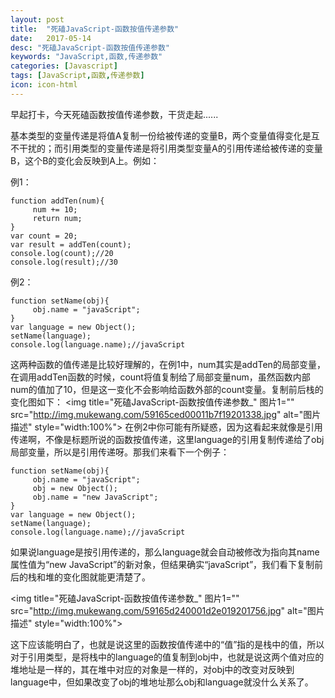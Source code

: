 ```yaml
---
layout: post
title:  "死磕JavaScript-函数按值传递参数"
date:   2017-05-14
desc: "死磕JavaScript-函数按值传递参数"
keywords: "JavaScript,函数,传递参数"
categories: [Javascript]
tags: [JavaScript,函数,传递参数]
icon: icon-html
---
```

早起打卡，今天死磕函数按值传递参数，干货走起......

基本类型的变量传递是将值A复制一份给被传递的变量B，两个变量值得变化是互不干扰的；而引用类型的变量传递是将引用类型变量A的引用传递给被传递的变量B，这个B的变化会反映到A上。例如：

例1：
<pre class="prettyprint"><code><span class="kwd">function</span><span class="pln"> addTen</span><span class="pun">(</span><span class="pln">num</span><span class="pun">){</span><span class="pln">
     num </span><span class="pun">+=</span><span class="pln"> </span><span class="lit">10</span><span class="pun">;</span><span class="pln">
     </span><span class="kwd">return</span><span class="pln"> num</span><span class="pun">;</span><span class="pln">
</span><span class="pun">}</span><span class="pln">
</span><span class="kwd">var</span><span class="pln"> count </span><span class="pun">=</span><span class="pln"> </span><span class="lit">20</span><span class="pun">;</span><span class="pln">
</span><span class="kwd">var</span><span class="pln"> result </span><span class="pun">=</span><span class="pln"> addTen</span><span class="pun">(</span><span class="pln">count</span><span class="pun">);</span><span class="pln">
console</span><span class="pun">.</span><span class="pln">log</span><span class="pun">(</span><span class="pln">count</span><span class="pun">);</span><span class="com">//20</span><span class="pln">
console</span><span class="pun">.</span><span class="pln">log</span><span class="pun">(</span><span class="pln">result</span><span class="pun">);</span><span class="com">//30</span></code></pre>
例2：
<pre class="prettyprint"><code><span class="kwd">function</span><span class="pln"> setName</span><span class="pun">(</span><span class="pln">obj</span><span class="pun">){</span><span class="pln">
     obj</span><span class="pun">.</span><span class="pln">name </span><span class="pun">=</span><span class="pln"> </span><span class="str">"javaScript"</span><span class="pun">;</span><span class="pln">
</span><span class="pun">}</span><span class="pln">
</span><span class="kwd">var</span><span class="pln"> language </span><span class="pun">=</span><span class="pln"> </span><span class="kwd">new</span><span class="pln"> </span><span class="typ">Object</span><span class="pun">();</span><span class="pln">
setName</span><span class="pun">(</span><span class="pln">language</span><span class="pun">);</span><span class="pln">
console</span><span class="pun">.</span><span class="pln">log</span><span class="pun">(</span><span class="pln">language</span><span class="pun">.</span><span class="pln">name</span><span class="pun">);</span><span class="com">//javaScript</span></code></pre>
这两种函数的值传递是比较好理解的，在例1中，num其实是addTen的局部变量，在调用addTen函数的时候，count将值复制给了局部变量num，虽然函数内部num的值加了10，但是这一变化不会影响给函数外部的count变量。复制前后栈的变化图如下：
<img title="死磕JavaScript-函数按值传递参数_" 图片1="" src="http://img.mukewang.com/59165ced00011b7f19201338.jpg" alt="图片描述" style="width:100%">
在例2中你可能有所疑惑，因为这看起来就像是引用传递啊，不像是标题所说的函数按值传递，这里language的引用复制传递给了obj局部变量，所以是引用传递呀。那我们来看下一个例子：
<pre class="prettyprint"><code><span class="kwd">function</span><span class="pln"> setName</span><span class="pun">(</span><span class="pln">obj</span><span class="pun">){</span><span class="pln">
     obj</span><span class="pun">.</span><span class="pln">name </span><span class="pun">=</span><span class="pln"> </span><span class="str">"javaScript"</span><span class="pun">;</span><span class="pln">
     obj </span><span class="pun">=</span><span class="pln"> </span><span class="kwd">new</span><span class="pln"> </span><span class="typ">Object</span><span class="pun">();</span><span class="pln">
     obj</span><span class="pun">.</span><span class="pln">name </span><span class="pun">=</span><span class="pln"> </span><span class="str">"new JavaScript"</span><span class="pun">;</span><span class="pln">
</span><span class="pun">}</span><span class="pln">
</span><span class="kwd">var</span><span class="pln"> language </span><span class="pun">=</span><span class="pln"> </span><span class="kwd">new</span><span class="pln"> </span><span class="typ">Object</span><span class="pun">();</span><span class="pln">
setName</span><span class="pun">(</span><span class="pln">language</span><span class="pun">);</span><span class="pln">
console</span><span class="pun">.</span><span class="pln">log</span><span class="pun">(</span><span class="pln">language</span><span class="pun">.</span><span class="pln">name</span><span class="pun">);</span><span class="com">//javaScript</span></code></pre>

如果说language是按引用传递的，那么language就会自动被修改为指向其name属性值为“new JavaScript”的新对象，但结果确实“javaScript”，我们看下复制前后的栈和堆的变化图就能更清楚了。

<img title="死磕JavaScript-函数按值传递参数_" 图片1="" src="http://img.mukewang.com/59165d240001d2e019201756.jpg" alt="图片描述" style="width:100%">

这下应该能明白了，也就是说这里的函数按值传递中的“值”指的是栈中的值，所以对于引用类型，是将栈中的language的值复制到obj中，也就是说这两个值对应的堆地址是一样的，其在堆中对应的对象是一样的，对obj中的改变对反映到language中，但如果改变了obj的堆地址那么obj和language就没什么关系了。

